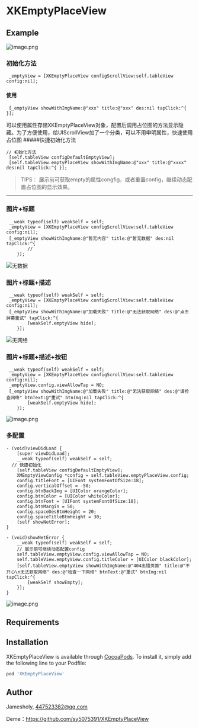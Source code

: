 # XKEmptyPlaceView



## Example
![image.png](https://upload-images.jianshu.io/upload_images/1956050-5288d401ea4d2372.png?imageMogr2/auto-orient/strip%7CimageView2/2/w/1240)

### 初始化方法
```
 _emptyView = [XKEmptyPlaceView configScrollView:self.tableView config:nil];
```
#### 使用
```
 [_emptyView showWithImgName:@"xxx" title:@"xxx" des:nil tapClick:^{ }];
```
可以使用属性存储XKEmptyPlaceView对象，配置后调用占位图的方法显示隐藏。为了方便使用，给UIScrollView加了一个分类，可以不用申明属性，快速使用占位图
#####快捷初始化方法

```
// 初始化方法
 [self.tableView configDefaultEmptyView];
 [self.tableView.emptyPlaceView showWithImgName:@"xxx" title:@"xxxx" des:nil tapClick:^{ }];
```
>TIPS： 展示前可获取empty的属性congfig，或者重置config，继续动态配置占位图的显示效果。
----
### 图片+标题

```
 __weak typeof(self) weakSelf = self;
 _emptyView = [XKEmptyPlaceView configScrollView:self.tableView config:nil];
 [_emptyView showWithImgName:@"暂无内容" title:@"暂无数据" des:nil tapClick:^{
        //
    }];
```
![无数据](https://upload-images.jianshu.io/upload_images/1956050-9bde23c7c48668d2.png?imageMogr2/auto-orient/strip%7CimageView2/2/w/1240)
### 图片+标题+描述
```
 __weak typeof(self) weakSelf = self;
 _emptyView = [XKEmptyPlaceView configScrollView:self.tableView config:nil];
 [_emptyView showWithImgName:@"加载失败" title:@"无法获取网络" des:@"点击屏幕重试" tapClick:^{
        [weakSelf.emptyView hide];
    }];
```
![无网络](https://upload-images.jianshu.io/upload_images/1956050-f428f87db6fcc90a.png?imageMogr2/auto-orient/strip%7CimageView2/2/w/1240)
### 图片+标题+描述+按钮
```
 __weak typeof(self) weakSelf = self;
 _emptyView = [XKEmptyPlaceView configScrollView:self.tableView config:nil];
 _emptyView.config.viewAllowTap = NO;
 [_emptyView showWithImgName:@"加载失败" title:@"无法获取网络" des:@"请检查网络" btnText:@"重试" btnImg:nil tapClick:^{
        [weakSelf.emptyView hide];
    }];
```
![image.png](https://upload-images.jianshu.io/upload_images/1956050-9cebf8bd9c36b0cd.png?imageMogr2/auto-orient/strip%7CimageView2/2/w/1240)
### 多配置
```
- (void)viewDidLoad {
    [super viewDidLoad];
    __weak typeof(self) weakSelf = self;
  // 快捷初始化
    [self.tableView configDefaultEmptyView];
    XMEmptyViewConfig *config = self.tableView.emptyPlaceView.config;
    config.titleFont = [UIFont systemFontOfSize:18];
    config.verticalOffset = -50;
    config.btnBackImg = [UIColor orangeColor];
    config.btnColor = [UIColor whiteColor];
    config.btnFont = [UIFont systemFontOfSize:18];
    config.btnMargin = 50;
    config.spaceDesBtmHeight = 20;
    config.spaceTitleBtmHeight = 30;
    [self showNetError];
}

- (void)showNetError {
    __weak typeof(self) weakSelf = self;
    // 展示前可继续动态配置config
    self.tableView.emptyView.config.viewAllowTap = NO;
    self.tableView.emptyView.config.titleColor = [UIColor blackColor];
    [self.tableView.emptyView showWithImgName:@"404出错页面" title:@"不开心\n无法获取网络" des:@"检查一下网络" btnText:@"重试" btnImg:nil tapClick:^{
        [weakSelf showEmpty];
    }];
}
```
![image.png](https://upload-images.jianshu.io/upload_images/1956050-165f0cf48cc1e641.png?imageMogr2/auto-orient/strip%7CimageView2/2/w/1240)


## Requirements

## Installation

XKEmptyPlaceView is available through [CocoaPods](https://cocoapods.org). To install
it, simply add the following line to your Podfile:

```ruby
pod 'XKEmptyPlaceView'
```

## Author

Jamesholy, 447523382@qq.com


Deme：https://github.com/sy5075391/XKEmptyPlaceView

